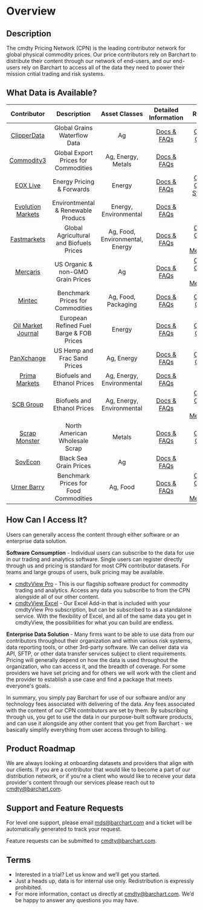 # Overview

## Description

The cmdty Pricing Network (CPN) is the leading contributor network for global physical commodity prices.  Our price contributors rely on Barchart to distribute their content through our network of end-users, and our end-users rely on Barchart to access all of the data they need to power their mission critial trading and risk systems.  

## What Data is Available?

|Contributor                            | Description    | Asset Classes | Detailed Information | Resources|
| :---------------------: | :----------: | :----------: | :----------: | :----------: |
| [ClipperData](https://www.barchart.com/cmdty/data/pricing-network/clipperdata) | Global Grains Waterflow Data | Ag | [Docs & FAQs](content/ClipperData)|[Corporate Overview](https://cmdty-cpn-resources.s3.amazonaws.com/ClipperData/ClipperData_Grains_Overview.pdf)|
| [Commodity3](https://www.barchart.com/cmdty/data/pricing-network/commodity3) | Global Export Prices for Commodities | Ag, Energy, Metals | [Docs & FAQs](content/C3)||
| [EOX Live](https://www.barchart.com/cmdty/data/pricing-network/eoxlive) | Energy Pricing & Forwards  | Energy | [Docs & FAQs](content/EOX)|[Corporate Overview](https://cmdty-cpn-resources.s3.amazonaws.com/EOX/EOX_Live_Market_Data_Offering.pdf), [Symbology](https://cmdty-cpn-resources.s3.amazonaws.com/EOX/EOX_Symbology.pdf)|
| [Evolution Markets](https://www.barchart.com/cmdty/data/pricing-network/evolution-markets) | Environtmental & Renewable Producs | Energy, Environmental | [Docs & FAQs](content/EvolutionMarkets)||
| [Fastmarkets](https://www.barchart.com/cmdty/data/pricing-network/fastmarkets) | Global Agricultural and Biofuels Prices | Ag, Food, Environmental, Energy | [Docs & FAQs](content/Fastmarkets)|[Corporate Overview](https://www.risiinfo.com/about-risi/), [Price Methodology](https://www.risiinfo.com/approach/methodology/price-assessment-methodology/)|
| [Mercaris](https://www.barchart.com/cmdty/data/pricing-network/mercaris) | US Organic & non-GMO Grain Prices | Ag |[Docs & FAQs](/content/Mercaris)|[Corporate Overview](https://cmdty-cpn-resources.s3.amazonaws.com/Mercaris/Mercaris_Overview.pdf), [Price Methodology](https://cmdty-cpn-resources.s3.amazonaws.com/Mercaris/Mercaris_Report_Methodology.pdf)|
| [Mintec](https://www.barchart.com/cmdty/data/pricing-network/mintec) | Benchmark Prices for Commodities | Ag, Food, Packaging | [Docs & FAQs](/content/Mintec)|[Corporate Overview](https://cmdty-cpn-resources.s3.amazonaws.com/Mintec/Mintec_Overview_2020.pdf)|
| [Oil Market Journal](https://www.barchart.com/cmdty/data/pricing-network/omj) | European Refined Fuel Barge & FOB Prices | Energy | [Docs & FAQs](/content/OMJ)|[Corporate Overview](https://cmdty-cpn-resources.s3.amazonaws.com/OMJ/OMJ+Barchart+Brochure+2021+Email+Copy.pdf)|
| [PanXchange](https://www.barchart.com/cmdty/data/pricing-network/panxchange) | US Hemp and Frac Sand Prices | Ag, Energy | [Docs & FAQs](content/PanXchange)|[Corporate Overview](https://cmdty-cpn-resources.s3.amazonaws.com/PanXchange/PanXchange_Overview.pdf)|
| [Prima Markets](https://www.barchart.com/cmdty/data/pricing-network/prima-markets) |  Biofuels and Ethanol Prices | Ag, Energy, Environmental | [Docs & FAQs](content/PrimaMarkets)||
| [SCB Group](https://www.barchart.com/cmdty/data/pricing-network/scb) | Biofuels and Ethanol Prices | Ag, Energy, Environmental | [Docs & FAQs](content/SCB)|[Corporate Overview](https://cmdty-cpn-resources.s3.amazonaws.com/SCB/SCB_Corporate_Profile_Portrait.pdf), [Price Methodology](https://cmdty-cpn-resources.s3.amazonaws.com/SCB/SCB_Methodology.pdf)|
| [Scrap Monster](https://www.barchart.com/cmdty/data/pricing-network/scrap-monster) | North American Wholesale Scrap | Metals | [Docs & FAQs](content/ScrapMonster)|[Corporate Overview](https://cmdty-cpn-resources.s3.amazonaws.com/ScrapMonster/ScrapMonster.pdf)|
| [SovEcon](https://www.barchart.com/cmdty/data/pricing-network/sovecon) | Black Sea Grain Prices | Ag | [Docs & FAQs](content/SovEcon)||
| [Urner Barry](https://www.barchart.com/cmdty/data/pricing-network/urner-barry) | Benchmark Prices for Food Commodities | Ag, Food | [Docs & FAQs](content/UrnerBarry)|[Corporate Overview](https://cmdty-cpn-resources.s3.amazonaws.com/UnerBarry/Urner+Barry+Overview.pdf), [Price Methodology](https://cmdty-cpn-resources.s3.amazonaws.com/UnerBarry/Urner+Barry+Methodology.pdf)|


## How Can I Access It?

Users can generally access the content through either software or an enterprise data solution.  

**Software Consumption** - Individual users can subscribe to the data for use in our trading and analytics software.  Single users can register directly through us and pricing is standard for most CPN contributor datasets.  For teams and large groups of users, bulk pricing may be available.
* [cmdtyView Pro](https://www.barchart.com/cmdty/trading/cmdtyview) - This is our flagship software product for commodity trading and analytics.  Access any data you subscribe to from the CPN alongside all of our other content.
* [cmdtyView Excel](https://www.barchart.com/cmdty/trading/cmdtyview-excel) - Our Excel Add-in that is included with your cmdtyView Pro subscription, but can be subscribed to as a standalone service.  With the flexibility of Excel, and all of the same data you get in cmdtyView, the possibilities for what you can build are endless.

**Enterprise Data Solution**  - Many firms want to be able to use data from our contributors throughout their organization and within various risk systems, data reporting tools, or other 3rd-party software.  We can deliver data via API, SFTP, or other data transfer services subject to client requirements.  Pricing will generally depend on how the data is used throughout the organization, who can access it, and the breadth of coverage.  For some providers we have set pricing and for others we will work with the client and the provider to establish a use case and find a package that meets everyone's goals.

In summary, you simply pay Barchart for use of our software and/or any technology fees associated with delivering of the data.  Any fees associated with the content of our CPN contributors are set by them.  By subscribing through us, you get to use the data in our purpose-built software products, and can use it alongside any other content that you get from Barchart - we basically simplify everything from user access through to billing.

## Product Roadmap
We are always looking at onboarding datasets and providers that align with our clients.  If you are a contributor that would like to become a part of our distribution network, or if you're a client who would like to receive your data provider's content through our services please reach out to cmdty@barchart.com.


## Support and Feature Requests
For level one support, please email mds@barchart.com and a ticket will be automatically generated to track your request.

Feature requests can be submitted to cmdty@barchart.com. 

## Terms

* Interested in a trial? Let us know and we’ll get you started.
* Just a heads up, data is for internal use only. Redistribution is expressly prohibited.
* For more information, contact us directly at cmdty@barchart.com. We’d be happy to answer any questions you may have.



